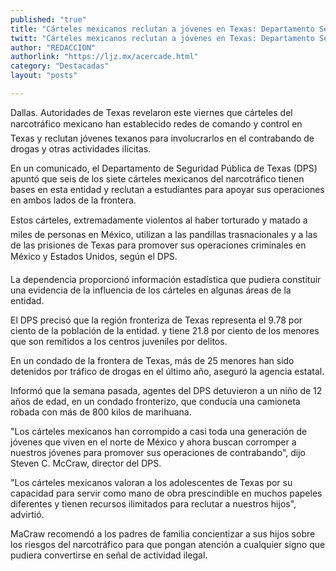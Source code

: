 ```yaml
---
published: "true"
title: "Cárteles mexicanos reclutan a jóvenes en Texas: Departamento Seguridad"
twitt: "Cárteles mexicanos reclutan a jóvenes en Texas: Departamento Seguridad"
author: "REDACCION"
authorlink: "https://ljz.mx/acercade.html"
category: "Destacadas"
layout: "posts"

---
```



  Dallas. Autoridades de Texas revelaron este viernes que cárteles del narcotráfico mexicano han establecido redes de comando y control en Texas y reclutan jóvenes texanos para involucrarlos en el contrabando de drogas y otras actividades ilícitas.



  En un comunicado, el Departamento de Seguridad Pública de Texas (DPS) apuntó que seis de los siete cárteles mexicanos del narcotráfico tienen bases en esta entidad y reclutan a estudiantes para apoyar sus operaciones en ambos lados de la frontera.



  Estos cárteles, extremadamente violentos al haber torturado y matado a miles de personas en México, utilizan a las pandillas trasnacionales y a las de las prisiones de Texas para promover sus operaciones criminales en México y Estados Unidos, según el DPS.



  La dependencia proporcionó información estadística que pudiera constituir una evidencia de la influencia de los cárteles en algunas áreas de la entidad.



  El DPS precisó que la región fronteriza de Texas representa el 9.78 por ciento de la población de la entidad. y tiene 21.8 por ciento de los menores que son remitidos a los centros juveniles por delitos.



  En un condado de la frontera de Texas, más de 25 menores han sido detenidos por tráfico de drogas en el último año, aseguró la agencia estatal.



  Informó que la semana pasada, agentes del DPS detuvieron a un niño de 12 años de edad, en un condado fronterizo, que conducía una camioneta robada con más de 800 kilos de marihuana.



  "Los cárteles mexicanos han corrompido a casi toda una generación de jóvenes que viven en el norte de México y ahora buscan corromper a nuestros jóvenes para promover sus operaciones de contrabando", dijo Steven C. McCraw, director del DPS.



  "Los cárteles mexicanos valoran a los adolescentes de Texas por su capacidad para servir como mano de obra prescindible en muchos papeles diferentes y tienen recursos ilimitados para reclutar a nuestros hijos", advirtió.



  MaCraw recomendó a los padres de familia concientizar a sus hijos sobre los riesgos del narcotráfico para que pongan atención a cualquier signo que pudiera convertirse en señal de actividad ilegal.


